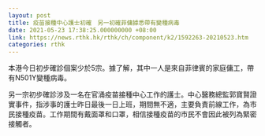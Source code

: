 ```yaml
---
layout: post
title: 疫苗接種中心護士初確　另一初確菲傭據悉帶有變種病毒
date: 2021-05-23 17:38:25.000000000 +08:00
link: https://news.rthk.hk/rthk/ch/component/k2/1592263-20210523.htm
categories: rthk
---
```


本港今日初步確診個案少於5宗。據了解，其中一人是來自菲律賓的家庭傭工，帶有N501Y變種病毒。  

另一宗初步確診涉及一名在官涌疫苗接種中心工作的護士。中心醫務總監郭寶賢證實事件，指涉事的護士昨日最後一日上班，期間無不適，主要負責前線工作，為市民接種疫苗。工作期間有戴面罩和口罩，相信接種疫苗的市民不會因此被列為緊密接觸者。
